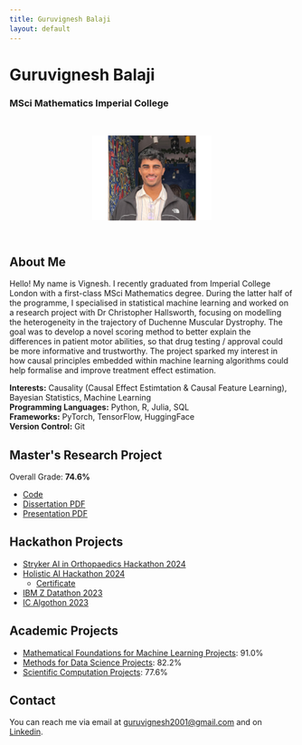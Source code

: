 ```yaml
---
title: Guruvignesh Balaji
layout: default
---
```



# Guruvignesh Balaji
### MSci Mathematics Imperial College

<img src="Headshot.jpg" style="transform: rotate(90deg); width: 150px; height: auto; display: block; margin: auto;">

## About Me

Hello! My name is Vignesh. I recently graduated from Imperial College London with a first-class MSci Mathematics degree. During the latter half of the programme, I specialised in statistical machine learning and worked on a research project with Dr Christopher Hallsworth, focusing on modelling the heterogeneity in the trajectory of Duchenne Muscular Dystrophy. The goal was to develop a novel scoring method to better explain the differences in patient motor abilities, so that drug testing / approval could be more informative and trustworthy. The project sparked my interest in how causal principles embedded within machine learning algorithms could help formalise and improve treatment effect estimation.

**Interests:** Causality (Causal Effect Estimtation & Causal Feature Learning), Bayesian Statistics, Machine Learning<br>
**Programming Languages:** Python, R, Julia, SQL<br>
**Frameworks:** PyTorch, TensorFlow, HuggingFace<br>
**Version Control:** Git


## Master's Research Project
Overall Grade: **74.6%**
- [Code](https://github.com/vig2001/M4R)
- [Dissertation PDF](https://github.com/Vig2001/vig2001.github.io/raw/main/01849526_VB.pdf)
- [Presentation PDF](https://github.com/Vig2001/vig2001.github.io/raw/main/Vignesh_M4R_Presentation-4.pdf)

## Hackathon Projects
- [Stryker AI in Orthopaedics Hackathon 2024](https://github.com/yusiGM/StrykerAI2024)
- [Holistic AI Hackathon 2024](https://github.com/Arhaans/Holistic-Indians)
  - [Certificate](https://github.com/Vig2001/vig2001.github.io/raw/main/Vignesh%20Balaji_Holistic-AI-Certificate-Hackathon-2024-Top-5.pdf)
- [IBM Z Datathon 2023](https://github.com/Vig2001/IBMZDatathon.git)
- [IC Algothon 2023](https://github.com/Vig2001/ICAlgothon.git)

## Academic Projects

- [Mathematical Foundations for Machine Learning Projects](https://github.com/vig2001/M4ML): 91.0%
- [Methods for Data Science Projects](https://github.com/vig2001/MDS): 82.2%
- [Scientific Computation Projects](https://github.com/vig2001/SciComp): 77.6%

## Contact

You can reach me via email at [guruvignesh2001@gmail.com](mailto:guruvignesh2001@gmail.com) and on [Linkedin](https://www.linkedin.com/in/guruvigneshbalaji).
